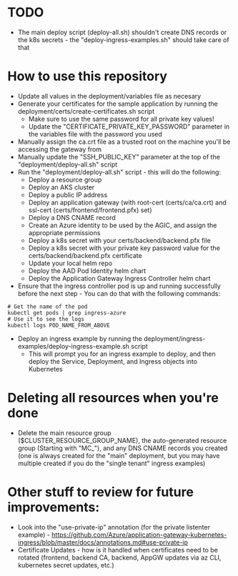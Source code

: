 # TODO
- The main deploy script (deploy-all.sh) shouldn't create DNS records or the k8s secrets - the "deploy-ingress-examples.sh" should take care of that

# How to use this repository
- Update all values in the deployment/variables file as necesary
- Generate your certificates for the sample application by running the deployment/certs/create-certificates.sh script
   - Make sure to use the same password for all private key values!
   - Update the "CERTIFICATE_PRIVATE_KEY_PASSWORD" parameter in the variables file with the password you used
- Manually assign the ca.crt file as a trusted root on the machine you'll be accessing the gateway from
- Manually update the "SSH_PUBLIC_KEY" parameter at the top of the "deployment/deploy-all.sh" script
- Run the "deployment/deploy-all.sh" script - this will do the following:
   - Deploy a resource group
   - Deploy an AKS cluster
   - Deploy a public IP address
   - Deploy an application gateway (with root-cert (certs/ca/ca.crt) and ssl-cert (certs/frontend/frontend.pfx) set)
   - Deploy a DNS CNAME record
   - Create an Azure identity to be used by the AGIC, and assign the appropriate permissions
   - Deploy a k8s secret with your certs/backend/backend.pfx file
   - Deploy a k8s secret with your private key password value for the certs/backend/backend.pfx certificate
   - Update your local helm repo
   - Deploy the AAD Pod Identity helm chart
   - Deploy the Application Gateway Ingress Controller helm chart
- Ensure that the ingress controller pod is up and running successfully before the next step - You can do that with the following commands:
```
# Get the name of the pod
kubectl get pods | grep ingress-azure
# Use it to see the logs
kubectl logs POD_NAME_FROM_ABOVE
```
- Deploy an ingress example by running the deployment/ingress-examples/deploy-ingress-example.sh script
   - This will prompt you for an ingress example to deploy, and then deploy the Service, Deployment, and Ingress objects into Kubernetes


# Deleting all resources when you're done
- Delete the main resource group ($CLUSTER_RESOURCE_GROUP_NAME), the auto-generated resource group (Starting with "MC_"), and any DNS CNAME records you created (one is always created for the "main" deployment, but you may have multiple created if you do the "single tenant" ingress examples)

# Other stuff to review for future improvements:
- Look into the "use-private-ip" annotation (for the private listenter example) - https://github.com/Azure/application-gateway-kubernetes-ingress/blob/master/docs/annotations.md#use-private-ip
- Certificate Updates - how is it handled when certificates need to be rotated (frontend, backend CA, backend, AppGW updates via az CLI, kubernetes secret updates, etc.)